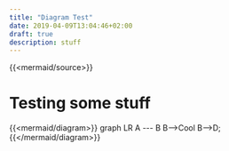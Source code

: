 ```yaml
---
title: "Diagram Test"
date: 2019-04-09T13:04:46+02:00
draft: true
description: stuff
---
```

{{<mermaid/source>}}


# Testing some stuff


 {{<mermaid/diagram>}}
  graph LR
      A --- B
      B-->Cool
      B-->D;
{{</mermaid/diagram>}}
